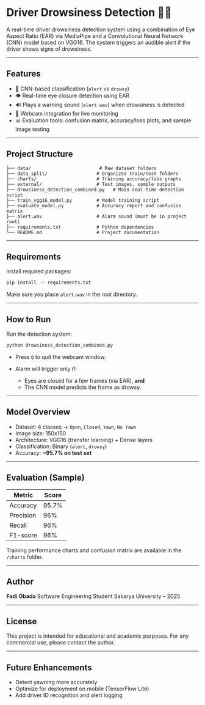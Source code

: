 # Driver Drowsiness Detection 🚗💤

A real-time driver drowsiness detection system using a combination of Eye Aspect Ratio (EAR) via MediaPipe and a Convolutional Neural Network (CNN) model based on VGG16. The system triggers an audible alert if the driver shows signs of drowsiness.

---

## Features

* 🧠 CNN-based classification (`alert` vs `drowsy`)
* 👁️ Real-time eye closure detection using EAR
* 🔊 Plays a warning sound (`alert.wav`) when drowsiness is detected
* 🎥 Webcam integration for live monitoring
* 📊 Evaluation tools: confusion matrix, accuracy/loss plots, and sample image testing

---

## Project Structure

```
├── data/                         # Raw dataset folders
├── data_split/                  # Organized train/test folders
├── charts/                      # Training accuracy/loss graphs
├── external/                    # Test images, sample outputs
├── drowsiness_detection_combined.py   # Main real-time detection script
├── train_vgg16_model.py         # Model training script
├── evaluate_model.py            # Accuracy report and confusion matrix
├── alert.wav                    # Alarm sound (must be in project root)
├── requirements.txt             # Python dependencies
└── README.md                    # Project documentation
```

---

## Requirements

Install required packages:

```bash
pip install -r requirements.txt
```

Make sure you place `alert.wav` in the root directory.

---

## How to Run

Run the detection system:

```bash
python drowsiness_detection_combined.py
```

* Press `Q` to quit the webcam window.
* Alarm will trigger only if:

  * Eyes are closed for a few frames (via EAR), **and**
  * The CNN model predicts the frame as drowsy.

---

## Model Overview

* Dataset: 4 classes → `Open`, `Closed`, `Yawn`, `No Yawn`
* Image size: 150x150
* Architecture: VGG16 (transfer learning) + Dense layers
* Classification: Binary (`alert`, `drowsy`)
* Accuracy: **\~95.7% on test set**

---

## Evaluation (Sample)

| Metric    | Score |
| --------- | ----- |
| Accuracy  | 95.7% |
| Precision | 96%   |
| Recall    | 96%   |
| F1-score  | 96%   |

Training performance charts and confusion matrix are available in the `/charts` folder.

---

## Author

**Fadi Obada**
Software Engineering Student
Sakarya University – 2025

---

## License

This project is intended for educational and academic purposes. For any commercial use, please contact the author.

---

## Future Enhancements

* Detect yawning more accurately
* Optimize for deployment on mobile (TensorFlow Lite)
* Add driver ID recognition and alert logging
